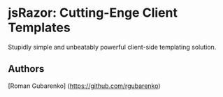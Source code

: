# jsRazor: Cutting-Enge Client Templates

Stupidly simple and unbeatably powerful client-side templating solution. 

## Authors

[Roman Gubarenko] (https://github.com/rgubarenko)
